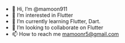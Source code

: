 - 👋 Hi, I’m @mamoon911
- 👀 I’m interested in Flutter
- 🌱 I’m currently learning Flutter, Dart.
- 💞️ I’m looking to collaborate on Flutter
- 📫 How to reach me mamoonr5@gmail.com

<!---
mamoon911/mamoon911 is a ✨ special ✨ repository because its `README.md` (this file) appears on your GitHub profile.
You can click the Preview link to take a look at your changes.
--->
